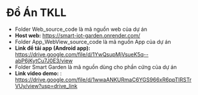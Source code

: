 # Đồ Án TKLL 
- Folder Web_source_code là mã nguồn web của dự án 
 - **Host web:** https://smart-iot-garden.onrender.com/
- Folder App_WebView_source_code là mã nguồn App của dự án 
 - **Link để tải app (Android app):** https://drive.google.com/file/d/1YwQsupMjVsueK5q--abP6jKytCu7J0E3/view
- Folder Smart Garden là mã nguồn dùng cho phần cứng của dự án
- **Link video demo:** : https://drive.google.com/file/d/1wwaANKURmaC6YGS966xR6ppTIRSTrVUy/view?usp=drive_link


